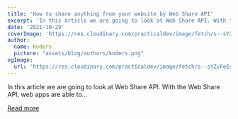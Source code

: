 ```yaml
---
title: 'How to share anything from your website by Web Share API'
excerpt: 'In this article we are going to look at Web Share API. With the Web Share API, web apps are able to...'
date: '2021-10-29'
coverImage: 'https://res.cloudinary.com/practicaldev/image/fetch/s--sYZvFeEs--/c_imagga_scale,f_auto,fl_progressive,h_420,q_auto,w_1000/https://dev-to-uploads.s3.amazonaws.com/uploads/articles/52pjqkmjblnuqkj30si7.png'
author:
  name: Koders
  picture: "assets/blog/authors/koders.png"
ogImage:
  url: 'https://res.cloudinary.com/practicaldev/image/fetch/s--sYZvFeEs--/c_imagga_scale,f_auto,fl_progressive,h_420,q_auto,w_1000/https://dev-to-uploads.s3.amazonaws.com/uploads/articles/52pjqkmjblnuqkj30si7.png'
---
```


In this article we are going to look at Web Share API. With the Web Share API, web apps are able to...

[Read more](https://dev.to/j471n/how-to-share-anything-from-your-website-by-web-share-api-1h5g)
